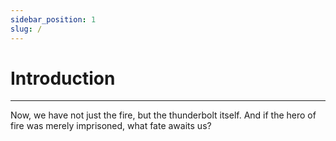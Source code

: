 ```yaml
---
sidebar_position: 1
slug: /
---
```


# Introduction

---

Now, we have not just the fire, but the thunderbolt itself. And if the hero of fire was merely imprisoned, what fate awaits us?
